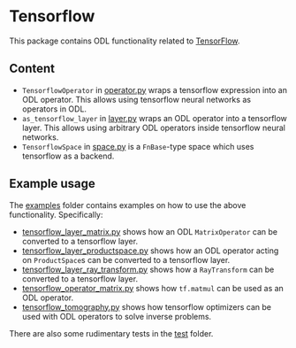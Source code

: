 # Tensorflow

This package contains ODL functionality related to [TensorFlow](https://www.tensorflow.org/).

## Content

* `TensorflowOperator` in [operator.py](operator.py) wraps a tensorflow expression into an ODL operator.
  This allows using tensorflow neural networks as operators in ODL.
* `as_tensorflow_layer` in [layer.py](layer.py) wraps an ODL operator into a tensorflow layer.
  This allows using arbitrary ODL operators inside tensorflow neural networks.
* `TensorflowSpace` in [space.py](space.py) is a `FnBase`-type space which uses tensorflow as a backend.

## Example usage

The [examples](examples) folder contains examples on how to use the above functionality.
Specifically:

* [tensorflow_layer_matrix.py](examples/tensorflow_layer_matrix.py) shows how an ODL `MatrixOperator` can be converted to a tensorflow layer.
* [tensorflow_layer_productspace.py](examples/tensorflow_layer_productspace.py) shows how an ODL operator acting on `ProductSpace`s can be converted to a tensorflow layer.
* [tensorflow_layer_ray_transform.py](examples/tensorflow_layer_ray_transform.py) shows how a `RayTransform` can be converted to a tensorflow layer.
* [tensorflow_operator_matrix.py](examples/tensorflow_operator_matrix.py) shows how `tf.matmul` can be used as an ODL operator.
* [tensorflow_tomography.py](examples/tensorflow_tomography.py) shows how tensorflow optimizers can be used with ODL operators to solve inverse problems.

There are also some rudimentary tests in the [test](test) folder.